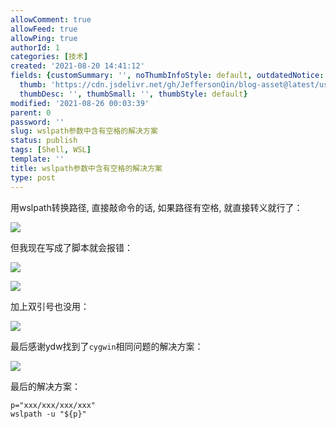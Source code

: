 ```yaml
---
allowComment: true
allowFeed: true
allowPing: true
authorId: 1
categories: [技术]
created: '2021-08-20 14:41:12'
fields: {customSummary: '', noThumbInfoStyle: default, outdatedNotice: 'no', reprint: standard,
  thumb: 'https://cdn.jsdelivr.net/gh/JeffersonQin/blog-asset@latest/usr/picgo/da11c9cd0bf5a83d10ef6514bf3a108.png',
  thumbDesc: '', thumbSmall: '', thumbStyle: default}
modified: '2021-08-26 00:03:39'
parent: 0
password: ''
slug: wslpath参数中含有空格的解决方案
status: publish
tags: [Shell, WSL]
template: ''
title: wslpath参数中含有空格的解决方案
type: post
---
```

用wslpath转换路径, 直接敲命令的话, 如果路径有空格, 就直接转义就行了：

![](https://cdn.jsdelivr.net/gh/JeffersonQin/blog-asset@latest/usr/picgo/e29a66578c12d34bd8ff09343f61c0c.png)

但我现在写成了脚本就会报错：

![](https://cdn.jsdelivr.net/gh/JeffersonQin/blog-asset@latest/usr/picgo/da11c9cd0bf5a83d10ef6514bf3a108.png)

![](https://cdn.jsdelivr.net/gh/JeffersonQin/blog-asset@latest/usr/picgo/34dfd65f6db74eba3d918287f40e130.png)

加上双引号也没用：

![](https://cdn.jsdelivr.net/gh/JeffersonQin/blog-asset@latest/usr/picgo/6685eedd4dea668e52c478d10d0524c.png)

最后感谢ydw找到了`cygwin`相同问题的解决方案：

![](https://cdn.jsdelivr.net/gh/JeffersonQin/blog-asset@latest/usr/picgo/8b2156dfcf332fb438fbb5650fa6f6b.png)

最后的解决方案：

```
p="xxx/xxx/xxx/xxx"
wslpath -u "${p}"
```
